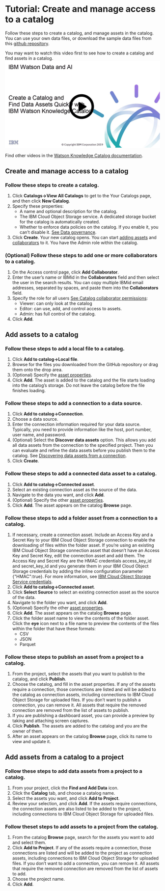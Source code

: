# Tutorial: Create and manage access to a catalog

Follow these steps to create a catalog, and manage assets in the catalog. You can use your own data files, or download the sample data files from this [github repository](https://github.com/sharynr/tutorial-files).

You may want to watch this video first to see how to create a catalog and find assets in a catalog.
<a href="https://video.ibm.com/channel/23952663/video/wkc-create-catalog" target="_blank"><img src="images/wkc-tutorial.jpg"></a>

Find other videos in the [Watson Knowledge Catalog documentation](https://dataplatform.cloud.ibm.com/docs/content/wsj/getting-started/videos.html?audience=wdp#wkc).

## Create and manage access to a catalog

### Follow these steps to create a catalog.
1. Click **Catalogs->View All Catalogs** to get to the Your Catalogs page, and then click **New Catalog**.
1. Specify these properties:
   * A name and optional description for the catalog.
   * The IBM Cloud Object Storage service. A dedicated storage bucket for the catalog is automatically created.
   * Whether to enforce data policies on the catalog. If you enable it, you can’t disable it. [See Data governance](https://developer.ibm.com/clouddataservices/docs/data-catalog/get-started/governance/governance.html).
1. Click **Create**. Your new catalog opens. You can start [adding assets](https://developer.ibm.com/clouddataservices/docs/data-catalog/get-started/tutorial-create-a-catalog-and-manage-assets/assets-catalog.html) and [collaborators](https://developer.ibm.com/clouddataservices/docs/data-catalog/get-started/tutorial-create-a-catalog-and-manage-assets/catalog-collaborators.html) to it. You have the Admin role within the catalog.

### (Optional) Follow these steps to add one or more collaborators to a catalog.

1. On the Access control page, click **Add Collaborator**.
1. Enter the user’s name or IBMid in the **Collaborators** field and then select the user in the search results. You can copy multiple IBMid email addresses, separated by spaces, and paste them into the **Collaborators** field.
1. Specify the role for all users [See Catalog collaborator permissions](https://developer.ibm.com/clouddataservices/docs/data-catalog/get-started/tutorial-create-a-catalog-and-manage-assets/cat-collab-permissions.html):
   * Viewer: can only look at the catalog
   * Editor: can use, add, and control access to assets.
   * Admin: has full control of the catalog.
1. Click **Add**.

## Add assets to a catalog
### Follow these steps to add a local file to a catalog.

1. Click **Add to catalog->Local file**.
1. Browse for the files you downloaded from the GitHub repository or drag them onto the drop area.
1. (Optional) Specify the [asset properties](https://developer.ibm.com/clouddataservices/docs/data-catalog/get-started/tutorial-create-a-catalog-and-manage-assets/assets-catalog.html).
1. Click **Add**. The asset is added to the catalog and the file starts loading into the catalog’s storage. Do not leave the catalog before the file finishes loading.

### Follow these steps to add a connection to a data source.

1. Click **Add to catalog->Connection**.
1. Choose a data source.
1. Enter the connection information required for your data source. Typically, you need to provide information like the host, port number, user name, and password.
1. (Optional) Select the **Discover data assets** option. This allows you add all data assets from the connection to the specified project. Then you can evaluate and refine the data assets before you publish them to the catalog. See [Discovering data assets from a connection](https://developer.ibm.com/clouddataservices/docs/data-catalog/get-started/tutorial-create-a-catalog-and-manage-assets/discover-assets.html).
1. Click **Create**.

### Follow these steps to add a connected data asset to a catalog.

1. Click **Add to catalog->Connected asset**.
1. Select an existing connection asset as the source of the data.
1. Navigate to the data you want, and click **Add**.
1. (Optional) Specify the other [asset properties](https://developer.ibm.com/clouddataservices/docs/data-catalog/get-started/tutorial-create-a-catalog-and-manage-assets/assets-catalog.html).
1. Click **Add**. The asset appears on the catalog **Browse** page.

### Follow these steps to add a folder asset from a connection to a catalog.

1. If necessary, create a connection asset. Include an Access Key and a Secret Key to your IBM Cloud Object Storage connection to enable the downloading of files within the folder asset. If you’re using an existing IBM Cloud Object Storage connection asset that doesn’t have an Access Key and Secret Key, edit the connection asset and add them. The Access Key and Secret Key are the HMAC credentials access_key_id and secret_key_id and you generate them in your IBM Cloud Object Storage credentials by adding the inline configuration parameter {"HMAC":true}. For more information, see [IBM Cloud Object Storage Service credentials](https://console.bluemix.net/docs/services/cloud-object-storage/iam/service-credentials.html#service-credentials).
1. Click **Add to catalog->Connected asset**.
1. Click **Select Source** to select an existing connection asset as the source of the data.
1. Navigate to the folder you want, and click **Add**.
1. (Optional) Specify the other [asset properties](https://developer.ibm.com/clouddataservices/docs/data-catalog/get-started/tutorial-create-a-catalog-and-manage-assets/assets-catalog.html).
1. Click **Add**. The asset appears on the catalog **Browse** page.
1. Click the folder asset name to view the contents of the folder asset. Click the **eye** icon next to a file name to preview the contents of the files within the folder that have these formats:
   * CSV
   * JSON
   * Parquet

### Follow these steps to publish an asset from a project to a catalog.

1. From the project, select the assets that you want to publish to the catalog, and click **Publish**.
1. Choose the catalog, and fill in the asset properties. If any of the assets require a connection, those connections are listed and will be added to the catalog as connection assets, including connections to IBM Cloud Object Storage for uploaded files. If you don’t want to publish a connection, you can remove it. All assets that require the removed connection are removed from the list of assets to publish.
1. If you are publishing a dashboard asset, you can provide a preview by taking and attaching screen captures.
1. Click **Publish**. The assets are added to the catalog and you are the owner of them.
1. After an asset appears on the catalog **Browse** page, click its name to view and update it.

## Add assets from a catalog to a project

### Follow these steps to add data assets from a project to a catalog.

1. From your project, click the **Find and Add Data** icon.
1. Click the **Catalog** tab, and choose a catalog name.
1. Select the assets you want, and click **Add to Project**.
1. Review your selection, and click **Add**. If the assets require connections, the connection assets are also listed to be added to the project, including connections to IBM Cloud Object Storage for uploaded files.

### Follow theset steps to add assets to a project from the catalog.

1. From the catalog **Browse** page, search for the assets you want to add and select them.
1. Click **Add to Project**. If any of the assets require a connection, those connections are listed and will be added to the project as connection assets, including connections to IBM Cloud Object Storage for uploaded files. If you don’t want to add a connection, you can remove it. All assets that require the removed connection are removed from the list of assets to add.
1. Choose the project name.
1. Click **Add**.
